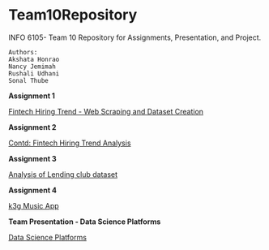 # Team10Repository
INFO 6105- Team 10 Repository for Assignments, Presentation, and Project.

```
Authors:
Akshata Honrao
Nancy Jemimah
Rushali Udhani
Sonal Thube
```

**Assignment 1**

<a href = "https://github.com/DataScienceINFO6105Team10/Team10Repository/tree/master/Assignment1"> Fintech Hiring Trend - Web Scraping and Dataset Creation </a>

**Assignment 2**

<a href ="https://github.com/DataScienceINFO6105Team10/Team10Repository/tree/master/Assignment2"> Contd: Fintech Hiring Trend Analysis </a>

**Assignment 3**

<a href ="https://github.com/DataScienceINFO6105Team10/Team10Repository/tree/master/Assignment3"> Analysis of Lending club dataset </a>

**Assignment 4**

<a href ="https://github.com/DataScienceINFO6105Team10/Team10Repository/tree/master/Assignment4"> k3g Music App </a>

**Team Presentation - Data Science Platforms**

<a href ="https://github.com/DataScienceINFO6105Team10/Team10Repository/blob/master/Team-%20Presentation-%20Data%20Science%20Platforms/Data_Science_Platforms.pptx"> Data Science Platforms </a>
